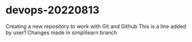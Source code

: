 # devops-20220813
Creating a new repository to work with Git and Github
This is a line added by user1
Changes made in simplilearn branch

